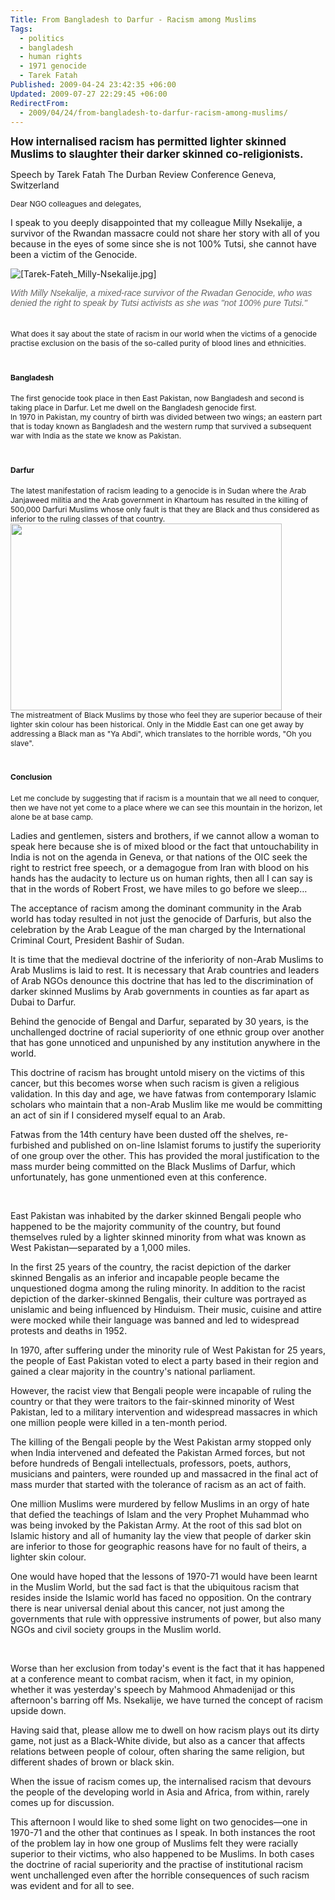 ```yaml
---
Title: From Bangladesh to Darfur - Racism among Muslims
Tags:
  - politics
  - bangladesh
  - human rights
  - 1971 genocide
  - Tarek Fatah
Published: 2009-04-24 23:42:35 +06:00
Updated: 2009-07-27 22:29:45 +06:00
RedirectFrom:
  - 2009/04/24/from-bangladesh-to-darfur-racism-among-muslims/
---
```


<div><big><strong></strong></big></div>
<big><strong>How internalised racism has permitted lighter skinned
Muslims to slaughter their darker skinned co-religionists.</strong></big>

Speech by Tarek Fatah
The Durban Review Conference
Geneva, Switzerland

<span class="Apple-style-span" style="font-size: medium;"><span class="Apple-style-span" style="font-size: 14px;"><span class="Apple-style-span" style="font-size: small;"><span class="Apple-style-span" style="font-size: 12px;">Dear NGO colleagues and delegates,</span></span></span></span>

I speak to you deeply disappointed that my colleague Milly Nsekalije, a survivor of the Rwandan massacre could not share her story with all of you because in the eyes of some since she is not 100% Tutsi, she cannot have been a victim of the Genocide.

<img src="https://1.bp.blogspot.com/_3Cj0lK1aWGw/SfKSIINgzGI/AAAAAAAAA3s/sEOggSz1vac/s1600/Tarek-Fateh_Milly-Nsekalije.jpg" border="0" alt="[Tarek-Fateh_Milly-Nsekalije.jpg]" /> 
<div class="photo photo_none">
<div class="photo_img" style="border-width: 0px;"><a style="cursor: pointer; color: #3b5998; text-decoration: none;" href="https://www.facebook.com/photo.php?pid=6502219&amp;op=1&amp;view=all&amp;subj=164051190246&amp;aid=-1&amp;oid=164051190246&amp;id=601700011"></a></div>
<div class="caption" style="border-width: 0px; text-align: left; color: #666666;"><span class="Apple-style-span" style="font-family: Arial;"><em>With Milly Nsekalije, a mixed-race survivor of the Rwadan Genocide, who was denied the right
to speak by Tutsi activists as she was "not 100% pure Tutsi."</em></span></div>
<div class="caption" style="border-width: 0px; text-align: left; color: #666666;"><span class="Apple-style-span" style="font-family: Arial;"><em></em></span> </div>
<div class="caption" style="border-width: 0px; text-align: left; color: #666666;"><span class="Apple-style-span" style="font-family: Arial;"><em></em></span> </div>
</div>
<div class="clear_none"><span class="Apple-style-span" style="font-size: small;"><span class="Apple-style-span" style="font-size: 12px;">What does it say about the state of racism in our world when the victims of a genocide practise exclusion on the basis of the so-called purity of blood lines and ethnicities.</span></span></div>
<h1 style="font-weight: bold; color: #111111;"><span class="Apple-style-span" style="font-size: small;"><span class="Apple-style-span" style="font-size: 12px;">Bangladesh</span></span></h1>
<span class="Apple-style-span" style="font-size: small;"><span class="Apple-style-span" style="font-size: 12px;">
The first genocide took place in then East Pakistan, now Bangladesh and second is taking place in Darfur. Let me dwell on the Bangladesh genocide first.</span></span>
<div class="photo photo_right">
<div class="photo_img" style="border-width: 0px;"><a style="cursor: pointer; color: #3b5998; text-decoration: none;" href="https://www.facebook.com/photo.php?pid=6502232&amp;op=1&amp;view=all&amp;subj=164051190246&amp;aid=-1&amp;oid=164051190246&amp;id=601700011"></a></div>
</div>
<div class="clear_right"><span class="Apple-style-span" style="font-size: small;"><span class="Apple-style-span" style="font-size: 12px;"><img src="https://www.unnayannews.net/issue/conflictNpeace/image/bangla1.jpg" alt="" />In 1970 in Pakistan, my country of birth was divided between two wings; an eastern part that is today known as Bangladesh and the western rump that survived a subsequent war with India as the state we know as Pakistan.</span></span></div>
<h1 style="font-weight: bold; color: #111111;"><span class="Apple-style-span" style="font-size: small;"><span class="Apple-style-span" style="font-size: 12px;">Darfur</span></span></h1>
<span class="Apple-style-span" style="font-size: small;"><span class="Apple-style-span" style="font-size: 12px;">
The latest manifestation of racism leading to a genocide is in Sudan where the Arab Janjaweed militia and the Arab government in Khartoum has resulted in the killing of 500,000 Darfuri Muslims whose only fault is that they are Black and thus considered as inferior to the ruling classes of that country.</span></span>
<div class="photo photo_left">
<div class="photo_img" style="border-width: 0px;"><img src="https://itwasjohnson.impiousdigest.com/Heads.jpg" alt="" width="434" height="299" /></div>
</div>
<div class="clear_left"><span class="Apple-style-span" style="font-size: small;"><span class="Apple-style-span" style="font-size: 12px;">The mistreatment of Black Muslims by those who feel they are superior because of their lighter skin colour has been historical. Only in the Middle East can one get away by addressing a Black man as "Ya Abdi", which translates to the horrible words, "Oh you slave".</span></span></div>
<h1 style="font-weight: bold; color: #111111;"><span class="Apple-style-span" style="font-size: small;"><span class="Apple-style-span" style="font-size: 12px;">Conclusion</span></span></h1>
<span class="Apple-style-span" style="font-size: small;"><span class="Apple-style-span" style="font-size: 12px;">
Let me conclude by suggesting that if racism is a mountain that we all need to conquer, then we have not yet come to a place where we can see this mountain in the horizon, let alone be at base camp.</span></span>

Ladies and gentlemen, sisters and brothers, if we cannot allow a woman to speak here because she is of mixed blood or the fact that untouchability in India is not on the agenda in Geneva, or that nations of the OIC seek the right to restrict free speech, or a demagogue from Iran with blood on his hands has the audacity to lecture us on human rights, then all I can say is that in the words of Robert Frost, we have miles to go before we sleep…

The acceptance of racism among the dominant community in the Arab world has today resulted in not just the genocide of Darfuris, but also the celebration by the Arab League of the man charged by the International Criminal Court, President Bashir of Sudan.

It is time that the medieval doctrine of the inferiority of non-Arab Muslims to Arab Muslims is laid to rest. It is necessary that Arab countries and leaders of Arab NGOs denounce this doctrine that has led to the discrimination of darker skinned Muslims by Arab governments in counties as far apart as Dubai to Darfur.

Behind the genocide of Bengal and Darfur, separated by 30 years, is the unchallenged doctrine of racial superiority of one ethnic group over another that has gone unnoticed and unpunished by any institution anywhere in the world.

This doctrine of racism has brought untold misery on the victims of this cancer, but this becomes worse when such racism is given a religious validation. In this day and age, we have fatwas from contemporary Islamic scholars who maintain that a non-Arab Muslim like me would be committing an act of sin if I considered myself equal to an Arab.

Fatwas from the 14th century have been dusted off the shelves, re-furbished and published on on-line Islamist forums to justify the superiority of one group over the other. This has provided the moral justification to the mass murder being committed on the Black Muslims of Darfur, which unfortunately, has gone unmentioned even at this conference.

 

East Pakistan was inhabited by the darker skinned Bengali people who happened to be the majority community of the country, but found themselves ruled by a lighter skinned minority from what was known as West Pakistan—separated by a 1,000 miles.

In the first 25 years of the country, the racist depiction of the darker skinned Bengalis as an inferior and incapable people became the unquestioned dogma among the ruling minority. In addition to the racist depiction of the darker-skinned Bengalis, their culture was portrayed as unislamic and being influenced by Hinduism. Their music, cuisine and attire were mocked while their language was banned and led to widespread protests and deaths in 1952.

In 1970, after suffering under the minority rule of West Pakistan for 25 years, the people of East Pakistan voted to elect a party based in their region and gained a clear majority in the country's national parliament.

However, the racist view that Bengali people were incapable of ruling the country or that they were traitors to the fair-skinned minority of West Pakistan, led to a military intervention and widespread massacres in which one million people were killed in a ten-month period.

The killing of the Bengali people by the West Pakistan army stopped only when India intervened and defeated the Pakistan Armed forces, but not before hundreds of Bengali intellectuals, professors, poets, authors, musicians and painters, were rounded up and massacred in the final act of mass murder that started with the tolerance of racism as an act of faith.

One million Muslims were murdered by fellow Muslims in an orgy of hate that defied the teachings of Islam and the very Prophet Muhammad who was being invoked by the Pakistan Army. At the root of this sad blot on Islamic history and all of humanity lay the view that people of darker skin are inferior to those for geographic reasons have for no fault of theirs, a lighter skin colour.

One would have hoped that the lessons of 1970-71 would have been learnt in the Muslim World, but the sad fact is that the ubiquitous racism that resides inside the Islamic world has faced no opposition. On the contrary there is near universal denial about this cancer, not just among the governments that rule with oppressive instruments of power, but also many NGOs and civil society groups in the Muslim world.

 

Worse than her exclusion from today's event is the fact that it has happened at a conference meant to combat racism, when it fact, in my opinion, whether it was yesterday's speech by Mahmood Ahmadenijad or this afternoon's barring off Ms. Nsekalije, we have turned the concept of racism upside down.

Having said that, please allow me to dwell on how racism plays out its dirty game, not just as a Black-White divide, but also as a cancer that affects relations between people of colour, often sharing the same religion, but different shades of brown or black skin.

When the issue of racism comes up, the internalised racism that devours the people of the developing world in Asia and Africa, from within, rarely comes up for discussion.

This afternoon I would like to shed some light on two genocides—one in 1970-71 and the other that continues as I speak. In both instances the root of the problem lay in how one group of Muslims felt they were racially superior to their victims, who also happened to be Muslims. In both cases the doctrine of racial superiority and the practise of institutional racism went unchallenged even after the horrible consequences of such racism was evident and for all to see.
